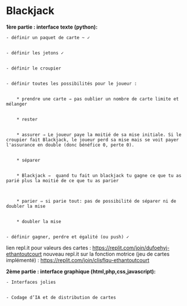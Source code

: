# Blackjack
**1ère partie : interface texte (python):**

    - définir un paquet de carte ~ ✓


    - définir les jetons ✓


    - définir le croupier


    - définir toutes les possibilités pour le joueur :


        * prendre une carte ⇒ pas oublier un nombre de carte limite et mélanger


        * rester


        * assurer ⇒ Le joueur paye la moitié de sa mise initiale. Si le croupier fait Blackjack, le joueur perd sa mise mais se voit payer l'assurance en double (donc bénéfice 0, perte 0). 


        * séparer


        * Blackjack ⇒  quand tu fait un blackjack tu gagne ce que tu as parié plus la moitié de ce que tu as parier



        * parier ⇒ si parie tout: pas de possibilité de séparer ni de doubler la mise


        * doubler la mise


    - définir gagner, perdre et égalité (ou push) ✓

lien repl.it pour valeurs des cartes :  https://replit.com/join/dufoehyj-ethantoutcourt
nouveau repl.it sur la fonction motrice (jeu de cartes implémenté) :   https://replit.com/join/clisflqu-ethantoutcourt

**2ème partie : interface graphique (html,php,css,javascript):**


    - Interfaces jolies


    - Codage d’IA et de distribution de cartes

    
